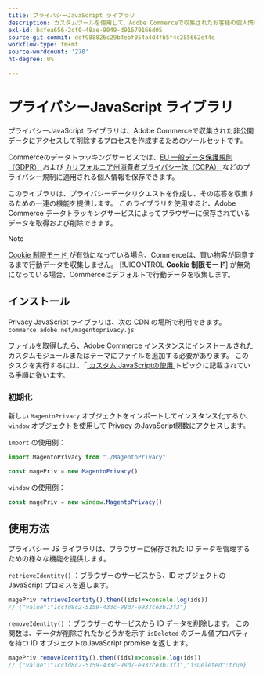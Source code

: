 ```yaml
---
title: プライバシーJavaScript ライブラリ
description: カスタムツールを使用して、Adobe Commerceで収集されたお客様の個人情報にアクセスして削除する方法を説明します。
exl-id: bcfea656-2cf0-48ae-9049-d91679166d05
source-git-commit: ddf988826c29b4ebf054a4d4fb5f4c285662ef4e
workflow-type: tm+mt
source-wordcount: '270'
ht-degree: 0%

---
```


<!-- TODO: Remove this topic and redirect to the adobe-privacy-javascript-library.md when the Adobe privacy library has been integrated with Commerce. -->

# プライバシーJavaScript ライブラリ

プライバシーJavaScript ライブラリは、Adobe Commerceで収集された非公開データにアクセスして削除するプロセスを作成するためのツールセットです。

Commerceのデータトラッキングサービスでは、[EU 一般データ保護規則（GDPR） ](gdpr.md) および [ カリフォルニア州消費者プライバシー法（CCPA） ](ccpa.md) などのプライバシー規制に適用される個人情報を保存できます。

このライブラリは、プライバシーデータリクエストを作成し、その応答を収集するための一連の機能を提供します。 このライブラリを使用すると、Adobe Commerce データトラッキングサービスによってブラウザーに保存されているデータを取得および削除できます。

>[!NOTE]
>
>[Cookie 制限モード ](https://experienceleague.adobe.com/docs/commerce-admin/start/compliance/privacy/compliance-cookie-law.html) が有効になっている場合、Commerceは、買い物客が同意するまで行動データを収集しません。 [!UICONTROL **Cookie 制限モード**] が無効になっている場合、Commerceはデフォルトで行動データを収集します。

## インストール

Privacy JavaScript ライブラリは、次の CDN の場所で利用できます。`commerce.adobe.net/magentoprivacy.js`

ファイルを取得したら、Adobe Commerce インスタンスにインストールされたカスタムモジュールまたはテーマにファイルを追加する必要があります。 このタスクを実行するには、「[ カスタム JavaScriptの使用 ](https://developer.adobe.com/commerce/frontend-core/javascript/custom/) トピックに記載されている手順に従います。

### 初期化

新しい `MagentoPrivacy` オブジェクトをインポートしてインスタンス化するか、`window` オブジェクトを使用して Privacy のJavaScript関数にアクセスします。

`import` の使用例：

```js
import MagentoPrivacy from "./MagentoPrivacy"

const magePriv = new MagentoPrivacy()
```

`window` の使用例：

```js
const magePriv = new window.MagentoPrivacy()
```

## 使用方法

プライバシー JS ライブラリは、ブラウザーに保存された ID データを管理するための様々な機能を提供します。

`retrieveIdentity()`
：ブラウザーのサービスから、ID オブジェクトのJavaScript プロミスを返します。

```js
magePriv.retrieveIdentity().then((ids)=>console.log(ids))
// {"value":"1ccfd8c2-5159-433c-98d7-e937ce3b13f3"}
```

`removeIdentity()`
：ブラウザーのサービスから ID データを削除します。
この関数は、データが削除されたかどうかを示す `isDeleted` のブール値プロパティを持つ ID オブジェクトのJavaScript promise を返します。

```js
magePriv.removeIdentity().then((ids)=>console.log(ids))
// {"value":"1ccfd8c2-5159-433c-98d7-e937ce3b13f3","isDeleted":true}
```
